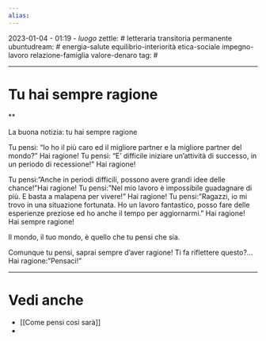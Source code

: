 ```yaml
---
alias: 
---
```

2023-01-04 - 01:19 - *luogo*
zettle: # letteraria transitoria permanente
ubuntudream: # energia-salute equilibrio-interiorità etica-sociale impegno-lavoro relazione-famiglia valore-denaro 
tag: #

---
# Tu hai sempre ragione

**

La buona notizia: tu hai sempre ragione

Tu pensi: “Io ho il più caro ed il migliore partner e la migliore partner del mondo?” Hai ragione! Tu pensi: “E’ difficile iniziare un’attività di successo, in un periodo di recessione!” Hai ragione!

Tu pensi:”Anche in periodi difficili, possono avere grandi idee delle chance!”Hai ragione! Tu pensi:”Nel mio lavoro è impossibile guadagnare di più. E basta a malapena per vivere!” Hai ragione! Tu pensi:”Ragazzi, io mi trovo in una situazione fortunata. Ho un lavoro fantastico, posso fare delle esperienze preziose ed ho anche il tempo per aggiornarmi.” Hai ragione! Hai sempre ragione!

Il mondo, il tuo mondo, è quello che tu pensi che sia.

Comunque tu pensi, saprai sempre d’aver ragione! Ti fa riflettere questo?… Hai ragione:”Pensaci!”

---
# Vedi anche
- [[Come pensi così sarà]]
- 